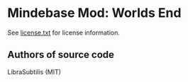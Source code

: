 Mindebase Mod: Worlds End
==========
See [license.txt](./license.txt) for license information.

Authors of source code
----------------------
LibraSubtilis (MIT)
